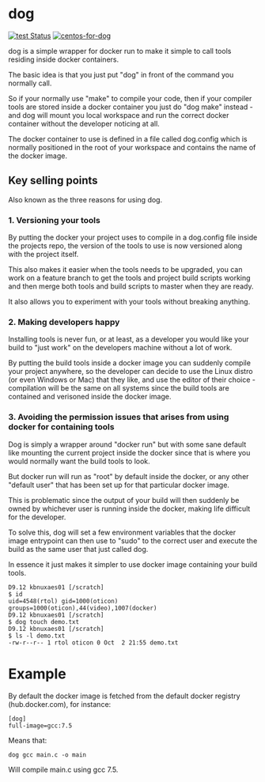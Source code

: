 # dog

[![test Status](https://github.com/rasmus-toftdahl-olesen/dog/workflows/test/badge.svg)](https://github.com/rasmus-toftdahl-olesen/dog/actions?query=workflow%3Atest)
[![centos-for-dog](https://github.com/rasmus-toftdahl-olesen/dog/workflows/centos-for-dog/badge.svg)](https://github.com/rasmus-toftdahl-olesen/dog/actions?query=workflow%3Acentos-for-dog)

dog is a simple wrapper for docker run to make it simple to call tools residing inside docker containers.

The basic idea is that you just put "dog" in front of the command you normally call.

So if your normally use "make" to compile your code, then if your compiler tools 
are stored inside a docker container you just do "dog make" instead - and dog 
will mount you local workspace and run the correct docker container without the 
developer noticing at all.

The docker container to use is defined in a file called dog.config which is 
normally positioned in the root of your workspace and contains the name of the 
docker image.

## Key selling points

Also known as the three reasons for using dog.

### 1. Versioning your tools

By putting the docker your project uses to compile in a dog.config file inside the projects repo, the version of the tools to use is now versioned along with the project itself.

This also makes it easier when the tools needs to be upgraded, you can work on a feature branch to get the tools and project build scripts working and then merge both tools and build scripts to master when they are ready.

It also allows you to experiment with your tools without breaking anything.


### 2. Making developers happy

Installing tools is never fun, or at least, as a developer you would like your build to "just work" on the developers machine without a lot of work.

By putting the build tools inside a docker image you can suddenly compile your project anywhere, so the developer can decide to use the Linux distro (or even Windows or Mac) that they like, and use the editor of their choice - compilation will be the same on all systems since the build tools are contained and verisoned inside the docker image.


### 3. Avoiding the permission issues that arises from using docker for containing tools

Dog is simply a wrapper around "docker run" but with some sane default like mounting the current project inside the docker since that is where you would normally want the build tools to look.

But docker run will run as "root" by default inside the docker, or any other "default user" that has been set up for that particular docker image.

This is problematic since the output of your build will then suddenly be owned by whichever user is running inside the docker, making life difficult for the developer.

To solve this, dog will set a few environment variables that the docker image entrypoint can then use to "sudo" to the correct user and execute the build as the same user that just called dog.

In essence it just makes it simpler to use docker image containing your build tools.

```
D9.12 kbnuxaes01 [/scratch]
$ id
uid=4548(rtol) gid=1000(oticon) groups=1000(oticon),44(video),1007(docker)
D9.12 kbnuxaes01 [/scratch]
$ dog touch demo.txt
D9.12 kbnuxaes01 [/scratch]
$ ls -l demo.txt
-rw-r--r-- 1 rtol oticon 0 Oct  2 21:55 demo.txt
```

# Example

By default the docker image is fetched from the default docker registry (hub.docker.com),
for instance:

```
[dog]
full-image=gcc:7.5
```


Means that:

```
dog gcc main.c -o main

```

Will compile main.c using gcc 7.5.
